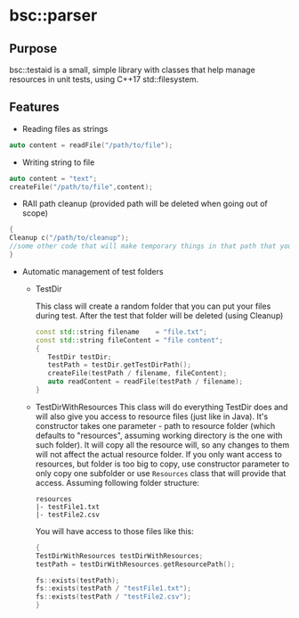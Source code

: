 # bsc::parser

## Purpose

bsc::testaid is a small, simple library with classes that help manage resources in unit tests, using C++17 std::filesystem.

## Features

* Reading files as strings

```cpp
auto content = readFile("/path/to/file");
```

* Writing string to file
```cpp
auto content = "text";
createFile("/path/to/file",content);
```

* RAII path cleanup (provided path will be deleted when going out of scope)
```cpp
{
Cleanup c("/path/to/cleanup");
//some other code that will make temporary things in that path that you want to delete after leaving this scope
}
```

* Automatic management of test folders

    * TestDir
       
       This class will create a random folder that you can put your files during test. After the test that folder will be deleted (using Cleanup)
        ```cpp
      const std::string filename    = "file.txt";
      const std::string fileContent = "file content";
      {
           TestDir testDir;
           testPath = testDir.getTestDirPath();
           createFile(testPath / filename, fileContent);
           auto readContent = readFile(testPath / filename);
      }
        ```
      
    * TestDirWithResources
        This class will do everything TestDir does and will also give you access to resource files (just like in Java). It's constructor takes one parameter - path to resource folder (which defaults to "resources", assuming working directory is the one with such folder). 
        It will copy all the resource will, so any changes to them will not affect the actual resource folder. If you only want access to resources, but folder is too big to copy, use constructor parameter to only copy one subfolder or use `Resources` class that will provide that access. 
        Assuming following folder structure:
        ```
        resources
        |- testFile1.txt
        |- testFile2.csv
        ```
        You will have access to those files like this:
        ```cpp
        {
        TestDirWithResources testDirWithResources;
        testPath = testDirWithResources.getResourcePath();
      
        fs::exists(testPath);
        fs::exists(testPath / "testFile1.txt");
        fs::exists(testPath / "testFile2.csv");
        }  
        ```